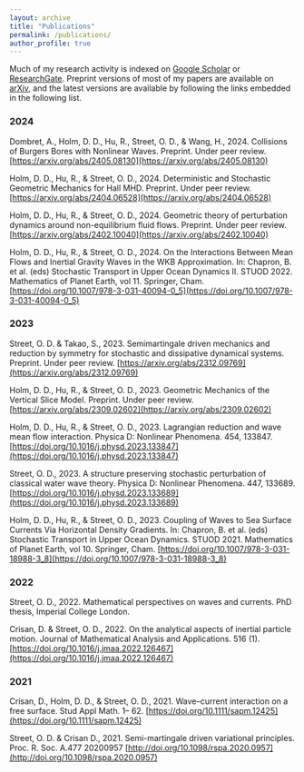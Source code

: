 ```yaml
---
layout: archive
title: "Publications"
permalink: /publications/
author_profile: true
---
```


Much of my research activity is indexed on [Google Scholar](https://scholar.google.com/citations?user=kUSX6JcAAAAJ&hl=en) or [ResearchGate](https://www.researchgate.net/profile/Oliver-Street-3). Preprint versions of most of my papers are available on [arXiv](http://arxiv.org/a/street_o_1), and the latest versions are available by following the links embedded in the following list.

### 2024

Dombret, A., Holm, D. D., Hu, R., Street, O. D., & Wang, H., 2024. Collisions of Burgers Bores with Nonlinear Waves. Preprint. Under peer review. [https://arxiv.org/abs/2405.08130](https://arxiv.org/abs/2405.08130)

Holm, D. D., Hu, R., & Street, O. D., 2024. Deterministic and Stochastic Geometric Mechanics for Hall MHD. Preprint. Under peer review. [https://arxiv.org/abs/2404.06528](https://arxiv.org/abs/2404.06528)

Holm, D. D., Hu, R., & Street, O. D., 2024. Geometric theory of perturbation dynamics around non-equilibrium fluid flows. Preprint. Under peer review. [https://arxiv.org/abs/2402.10040](https://arxiv.org/abs/2402.10040)

Holm, D. D., Hu, R., & Street, O. D., 2024. On the Interactions Between Mean Flows and Inertial Gravity Waves in the WKB Approximation. In: Chapron, B. et al. (eds) Stochastic Transport in Upper Ocean Dynamics II. STUOD 2022. Mathematics of Planet Earth, vol 11. Springer, Cham. [https://doi.org/10.1007/978-3-031-40094-0_5](https://doi.org/10.1007/978-3-031-40094-0_5)

### 2023

Street, O. D. & Takao, S., 2023. Semimartingale driven mechanics and reduction by symmetry for stochastic and dissipative dynamical systems. Preprint. Under peer review. [https://arxiv.org/abs/2312.09769](https://arxiv.org/abs/2312.09769)

Holm, D. D., Hu, R., & Street, O. D., 2023. Geometric Mechanics of the Vertical Slice Model. Preprint. Under peer review. [https://arxiv.org/abs/2309.02602](https://arxiv.org/abs/2309.02602)

Holm, D. D., Hu, R., & Street, O. D., 2023. Lagrangian reduction and wave mean flow interaction. Physica D: Nonlinear Phenomena. 454, 133847. [https://doi.org/10.1016/j.physd.2023.133847](https://doi.org/10.1016/j.physd.2023.133847)

Street, O. D., 2023. A structure preserving stochastic perturbation of classical water wave theory. Physica D: Nonlinear Phenomena. 447, 133689. [https://doi.org/10.1016/j.physd.2023.133689](https://doi.org/10.1016/j.physd.2023.133689)

Holm, D. D., Hu, R., & Street, O. D., 2023. Coupling of Waves to Sea Surface Currents Via Horizontal Density Gradients. In: Chapron, B. et al. (eds) Stochastic Transport in Upper Ocean Dynamics. STUOD 2021. Mathematics of Planet Earth, vol 10. Springer, Cham. [https://doi.org/10.1007/978-3-031-18988-3_8](https://doi.org/10.1007/978-3-031-18988-3_8)

### 2022

Street, O. D., 2022. Mathematical perspectives on waves and currents. PhD thesis, Imperial College London.

Crisan, D. & Street, O. D., 2022. On the analytical aspects of inertial particle motion. Journal of Mathematical Analysis and Applications. 516 (1). [https://doi.org/10.1016/j.jmaa.2022.126467](https://doi.org/10.1016/j.jmaa.2022.126467)

### 2021

Crisan, D., Holm, D. D., & Street, O. D., 2021. Wave–current interaction on a free surface. Stud Appl Math. 1– 62. [https://doi.org/10.1111/sapm.12425](https://doi.org/10.1111/sapm.12425)

Street, O. D. & Crisan D., 2021. Semi-martingale driven variational principles. Proc. R. Soc. A.477 20200957 [http://doi.org/10.1098/rspa.2020.0957](http://doi.org/10.1098/rspa.2020.0957)
